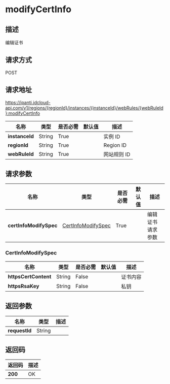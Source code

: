 # modifyCertInfo


## 描述
编辑证书

## 请求方式
POST

## 请求地址
https://ipanti.jdcloud-api.com/v1/regions/{regionId}/instances/{instanceId}/webRules/{webRuleId}:modifyCertInfo

|名称|类型|是否必需|默认值|描述|
|---|---|---|---|---|
|**instanceId**|String|True||实例 ID|
|**regionId**|String|True||Region ID|
|**webRuleId**|String|True||网站规则 ID|

## 请求参数
|名称|类型|是否必需|默认值|描述|
|---|---|---|---|---|
|**certInfoModifySpec**|[CertInfoModifySpec](##CertInfoModifySpec)|True||编辑证书请求参数|

### <a name="CertInfoModifySpec">CertInfoModifySpec</a>
|名称|类型|是否必需|默认值|描述|
|---|---|---|---|---|
|**httpsCertContent**|String|False||证书内容|
|**httpsRsaKey**|String|False||私钥|

## 返回参数
|名称|类型|描述|
|---|---|---|
|**requestId**|String||



## 返回码
|返回码|描述|
|---|---|
|**200**|OK|

